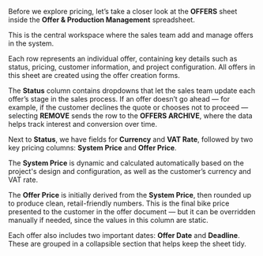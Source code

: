 Before we explore pricing, let’s take a closer look at the **OFFERS** sheet inside the **Offer & Production Management** spreadsheet.

This is the central workspace where the sales team add and manage offers in the system.

Each row represents an individual offer, containing key details such as status, pricing, customer information, and project configuration. All offers in this sheet are created using the offer creation forms.

The **Status** column contains dropdowns that let the sales team update each offer’s stage in the sales process. If an offer doesn’t go ahead — for example, if the customer declines the quote or chooses not to proceed — selecting **REMOVE** sends the row to the **OFFERS ARCHIVE**, where the data helps track interest and conversion over time.

Next to **Status**, we have fields for **Currency** and **VAT Rate**, followed by two key pricing columns: **System Price** and **Offer Price**.

The **System Price** is dynamic and calculated automatically based on the project's design and configuration, as well as the customer’s currency and VAT rate.

The **Offer Price** is initially derived from the **System Price**, then rounded up to produce clean, retail-friendly numbers. This is the final bike price presented to the customer in the offer document — but it can be overridden manually if needed, since the values in this column are static.

Each offer also includes two important dates: **Offer Date** and **Deadline**. These are grouped in a collapsible section that helps keep the sheet tidy.
